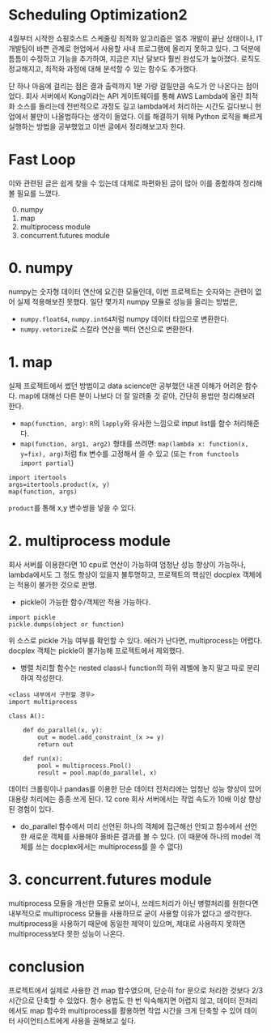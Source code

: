 # Scheduling Optimization2
4월부터 시작한 쇼핑호스트 스케줄링 최적화 알고리즘은 얼추 개발이 끝난 상태이나,
IT개발팀이 바쁜 관계로 현업에서 사용할 사내 프로그램에 올리지 못하고 있다.
그 덕분에 틈틈이 수정하고 기능을 추가하여, 지금은 지난 달보다 훨씬
완성도가 높아졌다. 로직도 정교해지고, 최적화 과정에 대해 분석할 수 있는 함수도 추가했다.

단 하나 마음에 걸리는 점은 결과 출력까지 1분 가량 걸릴만큼 속도가 안 나온다는 점이었다.
회사 서버에서 Kong이라는 API 게이트웨이를 통해 AWS Lambda에 올린 최적화 소스를 돌리는데
전반적으로 과정도 길고 lambda에서 처리하는 시간도 길다보니 현업에서 불만이 나올법하다는 생각이 들었다.
이를 해결하기 위해 Python 로직을 빠르게 실행하는 방법을 공부했었고 이번 글에서 정리해보고자 한다.

# Fast Loop
이와 관련된 글은 쉽게 찾을 수 있는데 대체로 파편화된 글이 많아 이를 종합하여 정리해볼 필요를 느꼈다.

0. numpy
1. map
2. multiprocess module
3. concurrent.futures module

# 0. numpy
numpy는 숫자형 데이터 연산에 요긴한 모듈인데, 이번 프로젝트는 숫자와는 관련이 없어
실제 적용해보진 못했다. 일단 몇가지 numpy 모듈로 성능을 올리는 방법은,
- `numpy.float64`, `numpy.int64`처럼 numpy 데이터 타입으로 변환한다.
- `numpy.vetorize`로 스칼라 연산을 벡터 연산으로 변환한다.

# 1. map
실제 프로젝트에서 썼던 방법이고 data science만 공부했던 내겐 이해가 어려운 함수다.
map에 대해선 다른 분이 나보다 더 잘 알려줄 것 같아, 간단히 용법만 정리해보려 한다.

- `map(function, arg)`: `R`의 `lapply`와 유사한 느낌으로 input list를 함수 처리해준다.
- `map(function, arg1, arg2)` 형태를 쓰려면: `map(lambda x: function(x, y=fix),
arg)`처럼 fix 변수를 고정해서 쓸 수 있고 (또는 `from functools import partial`)
```
import itertools
args=itertools.product(x, y)
map(function, args)
```
`product`를 통해 x,y 변수쌍을 넣을 수 있다.

# 2. multiprocess module
회사 서버를 이용한다면 10 cpu로 연산이 가능하여 엄청난 성능 향상이 가능하나, lambda에서도
그 정도 향상이 있을지 불투명하고, 프로젝트의 핵심인 docplex 객체에는 적용이 불가한 것으로 판명.

- pickle이 가능한 함수/객체만 적용 가능하다.

```
import pickle
pickle.dumps(object or function)
```

위 소스로 pickle 가능 여부를 확인할 수 있다. 에러가 난다면, multiprocess는 어렵다. docplex 객체는 pickle이 불가능해 프로젝트에서 제외했다.

- 병렬 처리할 함수는 nested class나 function의 하위 레벨에 놓지 말고 따로 분리하여 작성한다.

```
<class 내부에서 구현할 경우>
import multiprocess

class A():

    def do_parallel(x, y):
        out = model.add_constraint_(x >= y)
        return out

    def run(x):
        pool = multiprocess.Pool()
        result = pool.map(do_parallel, x)
```

데이터 크롤링이나 pandas를 이용한 단순 데이터 전처리에는 엄청난 성능 향상이 있어 대용량 처리에는 종종 쓰게 된다. 12 core 회사 서버에서는 작업 속도가 10배 이상 향상된 경험이 있다.

- do_parallel 함수에서 미리 선언된 하나의 객체에 접근해선 안되고
함수에서 선언한 새로운 객체를 사용해야 올바른 결과를 볼 수 있다. (이 때문에 하나의 model 객체를 쓰는 docplex에서는 multiprocess를 쓸 수 없다)

# 3. concurrent.futures module
multiprocess 모듈을 개선한 모듈로 보이나, 쓰레드처리가 아닌 병렬처리를 원한다면
내부적으로 multiprocess 모듈을 사용하므로 굳이 사용할 이유가 없다고 생각한다.
multiprocess을 사용하기 때문에 동일한 제약이 있으며,
제대로 사용하지 못하면 multiprocess보다 못한 성능이 나온다.

# conclusion
프로젝트에서 실제로 사용한 건 map 함수였으며, 단순히 for 문으로 처리한 것보다 2/3 시간으로 단축할 수 있었다. 함수 용법도 한 번 익숙해지면 어렵지 않고, 데이터 전처리에서도 map 함수와 multiprocess를 활용하면 작업 시간을 크게 단축할 수 있어 데이터 사이언티스트에게 사용을 권해보고 싶다.
